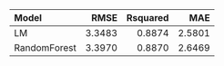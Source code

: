 |Model        |   RMSE| Rsquared|    MAE|
|:------------|------:|--------:|------:|
|LM           | 3.3483|   0.8874| 2.5801|
|RandomForest | 3.3970|   0.8870| 2.6469|
